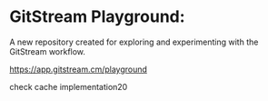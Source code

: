 # GitStream Playground:

A new repository created for exploring and experimenting with the GitStream workflow.

https://app.gitstream.cm/playground

check cache implementation20